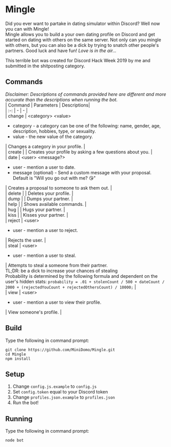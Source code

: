 # Mingle
Did you ever want to partake in dating simulator within Discord? Well now you can with Mingle!  
Mingle allows you to build a your own dating profile on Discord and get started on dating with others on the same server. Not only can you mingle with others, but you can also be a dick by trying to snatch other people's partners. Good luck and have fun! *Love is in the air...*


This terrible bot was created for Discord Hack Week 2019 by me and submitted in the shitposting category.

## Commands
*Disclaimer: Descriptions of commands provided here are different and more accurate than the descriptions when running the bot.*  
| Command | Parameters | Descriptions|  
| :-: | - | - |  
| change  | \<category> \<value> <ul><li>category - a category can be one of the following: name, gender, age, description, hobbies, type, or sexuality.</li><li>value - the new value of the category. </li></ul> | Changes a category in your profile. |  
| create  | | Creates your profile by asking a few questions about you. |  
|  date   | \<user> \<message?> <ul><li>user - mention a user to date. </li><li>message (optional) - Send a custom message with your proposal. Default is "Will you go out with me? 😘"</li></ul> | Creates a proposal to someone to ask them out. |  
| delete  | | Deletes your profile. |  
|  dump   | | Dumps your partner. |  
|  help   | | Shows available commands. |  
|   hug   | | Hugs your partner. |  
|  kiss   | | Kisses your partner. |  
| reject  | \<user> <ul><li>user -  mention a user to reject.</li></ul> | Rejects the user. |  
|  steal  | \<user> <ul><li>user - mention a user to steal.</li></ul> | Attempts to steal a someone from their partner. <br> TL;DR: be a dick to increase your chances of stealing <br> Probability is determined by the following formula and dependent on the user's hidden stats: `probability = .01 + stolenCount / 500 + dateCount / 2000 + (rejectedYouCount + rejectedOthersCount) / 10000;` |  
|  view   | \<user> <ul><li>user - mention a user to view their profile.</li></ul> | View someone's profile. |  

## Build
Type the following in command prompt:
```shell
git clone https://github.com/MiniDomo/Mingle.git
cd Mingle
npm install
```

## Setup
1. Change `config.js.example` to `config.js`
2. Set `config.token` equal to your Discord token
3. Change `profiles.json.example` to `profiles.json`
4. Run the bot!

## Running
Type the following in command prompt:
```shell
node bot
```